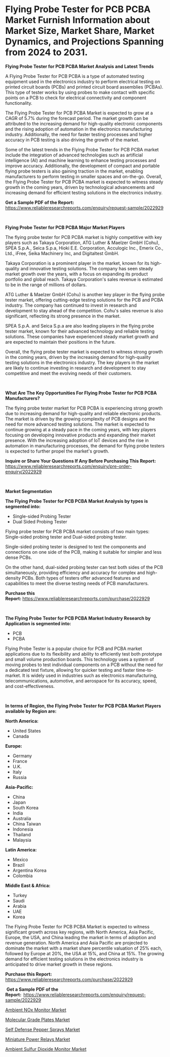 <p><h1>Flying Probe Tester for PCB PCBA Market Furnish Information about Market Size, Market Share, Market Dynamics, and Projections Spanning from 2024 to 2031.</h1></p><p><strong>Flying Probe Tester for PCB PCBA Market Analysis and Latest Trends</strong></p>
<p><p>A Flying Probe Tester for PCB PCBA is a type of automated testing equipment used in the electronics industry to perform electrical testing on printed circuit boards (PCBs) and printed circuit board assemblies (PCBAs). This type of tester works by using probes to make contact with specific points on a PCB to check for electrical connectivity and component functionality.</p><p>The Flying Probe Tester for PCB PCBA Market is expected to grow at a CAGR of 5.7% during the forecast period. The market growth can be attributed to the increasing demand for high-quality electronic components and the rising adoption of automation in the electronics manufacturing industry. Additionally, the need for faster testing processes and higher accuracy in PCB testing is also driving the growth of the market.</p><p>Some of the latest trends in the Flying Probe Tester for PCB PCBA market include the integration of advanced technologies such as artificial intelligence (AI) and machine learning to enhance testing processes and improve accuracy. Additionally, the development of compact and portable flying probe testers is also gaining traction in the market, enabling manufacturers to perform testing in smaller spaces and on-the-go. Overall, the Flying Probe Tester for PCB PCBA market is expected to witness steady growth in the coming years, driven by technological advancements and increasing demand for efficient testing solutions in the electronics industry.</p></p>
<p><strong>Get a Sample PDF of the Report:&nbsp;</strong> <a href="https://www.reliableresearchreports.com/enquiry/request-sample/2022929">https://www.reliableresearchreports.com/enquiry/request-sample/2022929</a></p>
<p>&nbsp;</p>
<p><strong>Flying Probe Tester for PCB PCBA Major Market Players</strong></p>
<p><p>The flying probe tester for PCB PCBA market is highly competitive with key players such as Takaya Corporation, ATG Luther & Maelzer GmbH (Cohu), SPEA S.p.A., Seica S.p.a, Hioki E.E. Corporation, Acculogic Inc., Emerix Co., Ltd., iFree, Seika Machinery Inc, and Digitaltest GmbH.</p><p>Takaya Corporation is a prominent player in the market, known for its high-quality and innovative testing solutions. The company has seen steady market growth over the years, with a focus on expanding its product portfolio and global reach. Takaya Corporation's sales revenue is estimated to be in the range of millions of dollars.</p><p>ATG Luther & Maelzer GmbH (Cohu) is another key player in the flying probe tester market, offering cutting-edge testing solutions for the PCB and PCBA industry. The company has continued to invest in research and development to stay ahead of the competition. Cohu's sales revenue is also significant, reflecting its strong presence in the market.</p><p>SPEA S.p.A. and Seica S.p.a are also leading players in the flying probe tester market, known for their advanced technology and reliable testing solutions. These companies have experienced steady market growth and are expected to maintain their positions in the future.</p><p>Overall, the flying probe tester market is expected to witness strong growth in the coming years, driven by the increasing demand for high-quality testing solutions in the electronics industry. The key players in the market are likely to continue investing in research and development to stay competitive and meet the evolving needs of their customers.</p></p>
<p>&nbsp;</p>
<p><strong>What Are The Key Opportunities For Flying Probe Tester for PCB PCBA Manufacturers?</strong></p>
<p><p>The flying probe tester market for PCB PCBA is experiencing strong growth due to increasing demand for high-quality and reliable electronic products. The market is driven by the growing complexity of PCB designs and the need for more advanced testing solutions. The market is expected to continue growing at a steady pace in the coming years, with key players focusing on developing innovative products and expanding their market presence. With the increasing adoption of IoT devices and the rise in automation in manufacturing processes, the demand for flying probe testers is expected to further propel the market's growth.</p></p>
<p><strong>Inquire or Share Your Questions If Any Before Purchasing This Report:</strong> <a href="https://www.reliableresearchreports.com/enquiry/pre-order-enquiry/2022929">https://www.reliableresearchreports.com/enquiry/pre-order-enquiry/2022929</a></p>
<p>&nbsp;</p>
<p><strong>Market Segmentation</strong></p>
<p><strong>The Flying Probe Tester for PCB PCBA Market Analysis by types is segmented into:</strong></p>
<p><ul><li>Single-sided Probing Tester</li><li>Dual Sided Probing Tester</li></ul></p>
<p><p>Flying probe tester for PCB PCBA market consists of two main types: Single-sided probing tester and Dual-sided probing tester. </p><p>Single-sided probing tester is designed to test the components and connections on one side of the PCB, making it suitable for simpler and less dense PCBs. </p><p>On the other hand, dual-sided probing tester can test both sides of the PCB simultaneously, providing efficiency and accuracy for complex and high-density PCBs. Both types of testers offer advanced features and capabilities to meet the diverse testing needs of PCB manufacturers.</p></p>
<p><strong>Purchase this Report:&nbsp;</strong><a href="https://www.reliableresearchreports.com/purchase/2022929">https://www.reliableresearchreports.com/purchase/2022929</a></p>
<p>&nbsp;</p>
<p><strong>The Flying Probe Tester for PCB PCBA Market Industry Research by Application is segmented into:</strong></p>
<p><ul><li>PCB</li><li>PCBA</li></ul></p>
<p><p>Flying Probe Tester is a popular choice for PCB and PCBA market applications due to its flexibility and ability to efficiently test both prototype and small volume production boards. This technology uses a system of moving probes to test individual components on a PCB without the need for a dedicated test fixture, allowing for quicker testing and faster time-to-market. It is widely used in industries such as electronics manufacturing, telecommunications, automotive, and aerospace for its accuracy, speed, and cost-effectiveness.</p></p>
<p>&nbsp;</p>
<p><strong>In terms of Region, the Flying Probe Tester for PCB PCBA Market Players available by Region are:</strong></p>
<p>
    <p> <strong> North America: </strong>
        <ul>
            <li>United States</li>
            <li>Canada</li>
        </ul>
        </p> 
    <p> <strong> Europe: </strong>
        <ul>
            <li>Germany</li>
            <li>France</li>
            <li>U.K.</li>
            <li>Italy</li>
            <li>Russia</li>
        </ul>
        </p> 
    <p> <strong> Asia-Pacific: </strong>
        <ul>
            <li>China</li>
            <li>Japan</li>
            <li>South Korea</li>
            <li>India</li>
            <li>Australia</li>
            <li>China Taiwan</li>
            <li>Indonesia</li>
            <li>Thailand</li>
            <li>Malaysia</li>
        </ul>
        </p> 
    <p> <strong> Latin America: </strong>
        <ul>
            <li>Mexico</li>
            <li>Brazil</li>
            <li>Argentina Korea</li>
            <li>Colombia</li>
        </ul>
        </p> 
    <p> <strong> Middle East & Africa: </strong>
        <ul>
            <li>Turkey</li>
            <li>Saudi</li>
            <li>Arabia</li>
            <li>UAE</li>
            <li>Korea</li>
        </ul>
    </p>
    </p>
<p><p>The Flying Probe Tester for PCB PCBA Market is expected to witness significant growth across key regions, with North America, Asia Pacific, Europe, the USA, and China leading the market in terms of adoption and revenue generation. North America and Asia Pacific are projected to dominate the market with a market share percentile valuation of 25% each, followed by Europe at 20%, the USA at 15%, and China at 15%. The growing demand for efficient testing solutions in the electronics industry is anticipated to drive market growth in these regions.</p></p>
<p><strong>Purchase this Report: </strong><a href="https://www.reliableresearchreports.com/purchase/2022929">https://www.reliableresearchreports.com/purchase/2022929</a></p>
<p>&nbsp;<strong>Get a Sample PDF of the Report:&nbsp;&nbsp;</strong><a href="https://www.reliableresearchreports.com/enquiry/request-sample/2022929">https://www.reliableresearchreports.com/enquiry/request-sample/2022929</a></p>
<p><strong></strong></p>
<p><p><a href="https://angry-finch-aaf.notion.site/Ambient-NOx-Monitor-Market-Research-Report-Forecasted-for-Period-from-2024-2031-by-Market-Type-M-5a62666fc8104458a442edd1d331c60e">Ambient NOx Monitor Market</a></p><p><a href="https://github.com/bobicer/Market-Research-Report-List-2/blob/main/molecular-grade-plates-market.md">Molecular Grade Plates Market</a></p><p><a href="https://view.publitas.com/reportprime-1/self-defense-pepper-sprays-market-centers-on-aspects-such-as-market-growth-market-share-market-opportunity-and-projected-forecasts-spanning-from-2024-to-2031/">Self Defense Pepper Sprays Market</a></p><p><a href="https://github.com/timeliteaut/Market-Research-Report-List-1/blob/main/miniature-power-relays-market.md">Miniature Power Relays Market</a></p><p><a href="https://chivalrous-flock-a86.notion.site/Ambient-Sulfur-Dioxide-Monitor-Market-Research-Report-Provides-thorough-Industry-Overview-which-off-5eecc7f648a940f9a4d0191a130106b7">Ambient Sulfur Dioxide Monitor Market</a></p></p>